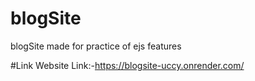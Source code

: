 # blogSite
blogSite made for practice of ejs features

#Link
Website Link:-https://blogsite-uccy.onrender.com/
